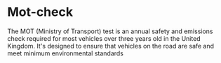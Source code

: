 # Mot-check
The MOT (Ministry of Transport) test is an annual safety and emissions check required for most vehicles over three years old in the United Kingdom. It's designed to ensure that vehicles on the road are safe and meet minimum environmental standards
